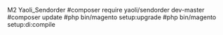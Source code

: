 M2 Yaoli_Sendorder
#composer require yaoli/sendorder dev-master
#composer update
#php bin/magento setup:upgrade
#php bin/magento setup:di:compile

